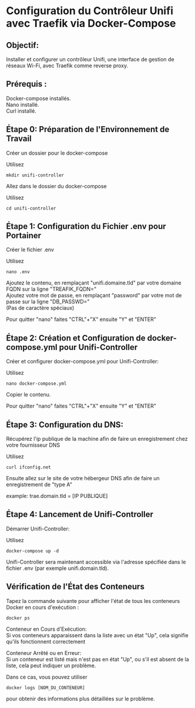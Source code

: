 # Configuration du Contrôleur Unifi avec Traefik via Docker-Compose

## Objectif:
Installer et configurer un contrôleur Unifi, une interface de gestion de réseaux Wi-Fi, avec Traefik comme reverse proxy.

## Prérequis :
Docker-compose installés.  
Nano installé.  
Curl installé.  

## Étape 0: Préparation de l'Environnement de Travail
Créer un dossier pour le docker-compose  

Utilisez
```
mkdir unifi-controller
```

Allez dans le dossier du docker-compose

Utilisez
```
cd unifi-controller
```

## Étape 1: Configuration du Fichier .env pour Portainer
Créer le fichier .env  

Utilisez 
```
nano .env
```
Ajoutez le contenu, en remplaçant "unifi.domaine.tld" par votre domaine FQDN sur la ligne "TREAFIK_FQDN="  
Ajoutez votre mot de passe, en remplaçant "password" par votre mot de passe sur la ligne "DB_PASSWD="  
(Pas de caractère spéciaux)  

Pour quitter "nano" faites "CTRL"+"X" ensuite "Y" et "ENTER"  

## Étape 2: Création et Configuration de docker-compose.yml pour Unifi-Controller
Créer et configurer docker-compose.yml pour Unifi-Controller:

Utilisez 
```
nano docker-compose.yml
```
Copier le contenu.

Pour quitter "nano" faites "CTRL"+"X" ensuite "Y" et "ENTER"  

## Étape 3: Configuration du DNS:

Récupérez l'ip publique de la machine afin de faire un enregistrement chez votre fournisseur DNS  

Utilisez 

```
curl ifconfig.net
```

Ensuite allez sur le site de votre hébergeur DNS afin de faire un enregistrement de "type A"

example: trae.domain.tld = [IP PUBLIQUE]


## Étape 4: Lancement de Unifi-Controller
Démarrer Unifi-Controller:

Utilisez 
```
docker-compose up -d
```
Unifi-Controller sera maintenant accessible via l'adresse spécifiée dans le fichier .env (par exemple unifi.domain.tld).  

## Vérification de l'État des Conteneurs  
Tapez la commande suivante pour afficher l'état de tous les conteneurs Docker en cours d'exécution :  
```
docker ps
```
Conteneur en Cours d'Exécution:  
Si vos conteneurs apparaissent dans la liste avec un état "Up", cela signifie qu'ils fonctionnent correctement   

Conteneur Arrêté ou en Erreur:  
Si un conteneur est listé mais n'est pas en état "Up", ou s'il est absent de la liste, cela peut indiquer un problème.  
  
Dans ce cas, vous pouvez utiliser 
```
docker logs [NOM_DU_CONTENEUR]
```
pour obtenir des informations plus détaillées sur le problème.   
